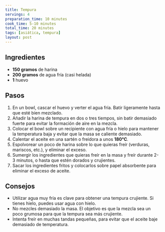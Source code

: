 ```yaml
---
title: Tempura
servings: 4
preparation_time: 10 minutes
cook_time: 5-10 minutes
total_time: 20 minutes
tags: [asiática, tempura]
layout: post
---
```


## Ingredientes

- **150 gramos** de harina
- **200 gramos** de agua fría (casi helada)
- **1** huevo

## Pasos

1. En un bowl, cascar el huevo y verter el agua fría. Batir ligeramente hasta que esté bien mezclado.
2. Añadir la harina de tempura en dos o tres tiempos, sin batir demasiado fuerte para evitar la formación de aire en la mezcla.
3. Colocar el bowl sobre un recipiente con agua fría o hielo para mantener la temperatura baja y evitar que la masa se caliente demasiado.
4. Calentar el aceite en una sartén o freidora a unos **180°C**.
5. Espolvorear un poco de harina sobre lo que quieras freír (verduras, mariscos, etc.), y eliminar el exceso.
6. Sumergir los ingredientes que quieras freír en la masa y freír durante 2-3 minutos, o hasta que estén dorados y crujientes. 
7. Sacar los ingredientes fritos y colocarlos sobre papel absorbente para eliminar el exceso de aceite.

## Consejos

- Utilizar agua muy fría es clave para obtener una tempura crujiente. Si tienes hielo, puedes usar agua con hielo.
- No mezcles demasiado la masa. El objetivo es que la mezcla sea un poco grumosa para que la tempura sea más crujiente.
- Intenta freír en muchas tandas pequeñas, para evitar que el aceite baje demasiado de temperatura.
